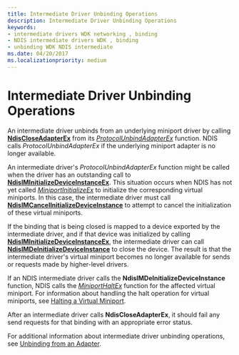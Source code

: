 ```yaml
---
title: Intermediate Driver Unbinding Operations
description: Intermediate Driver Unbinding Operations
keywords:
- intermediate drivers WDK networking , binding
- NDIS intermediate drivers WDK , binding
- unbinding WDK NDIS intermediate
ms.date: 04/20/2017
ms.localizationpriority: medium
---
```


# Intermediate Driver Unbinding Operations





An intermediate driver unbinds from an underlying miniport driver by calling [**NdisCloseAdapterEx**](/windows-hardware/drivers/ddi/ndis/nf-ndis-ndiscloseadapterex) from its [*ProtocolUnbindAdapterEx*](/windows-hardware/drivers/ddi/ndis/nc-ndis-protocol_unbind_adapter_ex) function. NDIS calls *ProtocolUnbindAdapterEx* if the underlying miniport adapter is no longer available.

An intermediate driver's *ProtocolUnbindAdapterEx* function might be called when the driver has an outstanding call to [**NdisIMInitializeDeviceInstanceEx**](/windows-hardware/drivers/ddi/ndis/nf-ndis-ndisiminitializedeviceinstanceex). This situation occurs when NDIS has not yet called [*MiniportInitializeEx*](/windows-hardware/drivers/ddi/ndis/nc-ndis-miniport_initialize) to initialize the corresponding virtual miniports. In this case, the intermediate driver must call [**NdisIMCancelInitializeDeviceInstance**](/windows-hardware/drivers/ddi/ndis/nf-ndis-ndisimcancelinitializedeviceinstance) to attempt to cancel the initialization of these virtual miniports.

If the binding that is being closed is mapped to a device exported by the intermediate driver, and if that device was initialized by calling [**NdisIMInitializeDeviceInstanceEx**](/windows-hardware/drivers/ddi/ndis/nf-ndis-ndisiminitializedeviceinstanceex), the intermediate driver can call [**NdisIMDeInitializeDeviceInstance**](/windows-hardware/drivers/ddi/ndis/nf-ndis-ndisimdeinitializedeviceinstance) to close the device. The result is that the intermediate driver's virtual miniport becomes no longer available for sends or requests made by higher-level drivers.

If an NDIS intermediate driver calls the **NdisIMDeInitializeDeviceInstance** function, NDIS calls the [*MiniportHaltEx*](/windows-hardware/drivers/ddi/ndis/nc-ndis-miniport_halt) function for the affected virtual miniport. For information about handling the halt operation for virtual miniports, see [Halting a Virtual Miniport](halting-a-virtual-miniport.md).

After an intermediate driver calls **NdisCloseAdapterEx**, it should fail any send requests for that binding with an appropriate error status.

For additional information about intermediate driver unbinding operations, see [Unbinding from an Adapter](unbinding-from-an-adapter.md).

 

